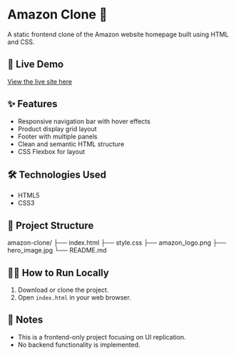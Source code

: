 # Amazon Clone 🛒

A static frontend clone of the Amazon website homepage built using HTML and CSS.

## 🚀 Live Demo  
[View the live site here](https://suhaniieee.github.io/amazon-clone/)  

## ✨ Features  
- Responsive navigation bar with hover effects
- Product display grid layout
- Footer with multiple panels
- Clean and semantic HTML structure
- CSS Flexbox for layout

## 🛠️ Technologies Used  
- HTML5
- CSS3

## 📁 Project Structure  
amazon-clone/
├── index.html
├── style.css
├── amazon_logo.png
├── hero_image.jpg
└── README.md


## 🏃‍♂️ How to Run Locally  
1. Download or clone the project.
2. Open `index.html` in your web browser.

## 📝 Notes  
- This is a frontend-only project focusing on UI replication.
- No backend functionality is implemented.
